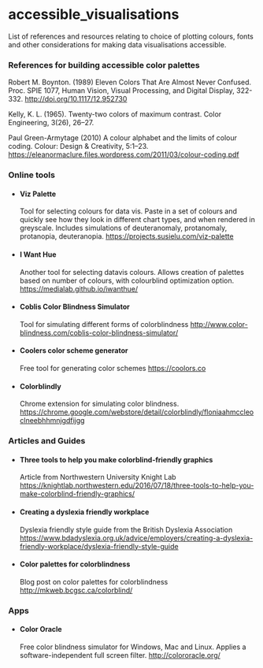# accessible_visualisations
List of references and resources relating to choice of plotting colours, fonts and other 
considerations for making data visualisations accessible.


### References for building accessible color palettes

Robert M. Boynton. (1989)
Eleven Colors That Are Almost Never Confused.
Proc. SPIE 1077, Human Vision, Visual Processing, and Digital Display, 322-332.
http://doi.org/10.1117/12.952730
 
Kelly, K. L. (1965).
Twenty-two colors of maximum
contrast. Color Engineering, 3(26), 26–27.
 
Paul Green-Armytage (2010)
A colour alphabet and the limits of colour coding.
Colour: Design & Creativity, 5:1–23.
https://eleanormaclure.files.wordpress.com/2011/03/colour-coding.pdf


### Online tools
* #### Viz Palette
  Tool for selecting colours for data vis. Paste in a set of colours and quickly see how they look in different chart types, and when rendered in greyscale. Includes        simulations of deuteranomaly, protanomaly, protanopia, deuteranopia.
  https://projects.susielu.com/viz-palette

* #### I Want Hue
  Another tool for selecting datavis colours. Allows creation of palettes based on number of colours, with colourblind optimization option.
  https://medialab.github.io/iwanthue/

* #### Coblis Color Blindness Simulator 
  Tool for simulating different forms of colorblindness
  http://www.color-blindness.com/coblis-color-blindness-simulator/

* #### Coolers color scheme generator
  Free tool for generating color schemes
  https://coolors.co
  
* #### Colorblindly
  Chrome extension for simulating color blindness.
  https://chrome.google.com/webstore/detail/colorblindly/floniaahmccleoclneebhhmnjgdfijgg


### Articles and Guides
* #### Three tools to help you make colorblind-friendly graphics
  Article from Northwestern University Knight Lab
  https://knightlab.northwestern.edu/2016/07/18/three-tools-to-help-you-make-colorblind-friendly-graphics/

* #### Creating a dyslexia friendly workplace
  Dyslexia friendly style guide from the British Dyslexia Association
  https://www.bdadyslexia.org.uk/advice/employers/creating-a-dyslexia-friendly-workplace/dyslexia-friendly-style-guide



* #### Color palettes for colorblindness
  Blog post on color palettes for colorblindness
  http://mkweb.bcgsc.ca/colorblind/


### Apps
* #### Color Oracle
  Free color blindness simulator for Windows, Mac and Linux. Applies a software-independent full screen filter.
  http://colororacle.org/
